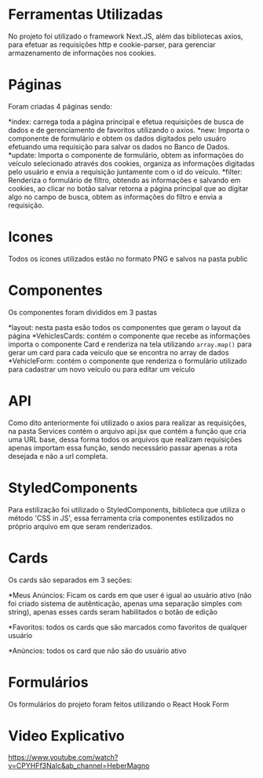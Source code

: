 # Ferramentas Utilizadas

No projeto foi utilizado o framework Next.JS, além das bibliotecas axios, para efetuar as requisições http e cookie-parser, para gerenciar armazenamento de informações nos cookies.

# Páginas

Foram criadas 4 páginas sendo:

*index: carrega toda a página principal e efetua requisições de busca de dados  e de gerenciamento de favoritos utilizando o axios.
*new: Importa o componente de formulário e obtem os dados digitados pelo usuáro efetuando uma requisição para salvar os dados no Banco de Dados.
*update: Importa o componente de formulário, obtem as informações do veículo selecionado através dos cookies, organiza as informações digitadas pelo usuário e envia a requisição juntamente com o id do veículo.
*filter: Renderiza o formulário de filtro, obtendo as informações e salvando em cookies, ao clicar no botão salvar retorna a página principal que ao digitar algo no campo de busca, obtem as informações do filtro e envia a requisição.

# Icones

Todos os ícones utilizados estão no formato PNG e salvos na pasta public

# Componentes

Os componentes foram divididos em 3 pastas

*layout: nesta pasta esão todos os componentes que geram o layout da página
*VehiclesCards: contém o componente que recebe as informações importa o componente Card e renderiza na tela utilizando ```array.map()``` para gerar um card para cada veículo que se encontra no array de dados
*VehicleForm: contém o componente que renderiza o formulário utilizado para cadastrar um novo veículo ou para editar um veículo

# API

Como dito anteriormente foi utilizado o axios para realizar as requisições, na pasta Services contém o arquivo api.jsx que contém a função que cria uma URL base, dessa forma todos os arquivos que realizam requisições apenas importam essa função, sendo necessário passar apenas a rota desejada e não a url completa.

# StyledComponents

Para estilização foi utilizado o StyledComponents, biblioteca que utiliza o método 'CSS in JS', essa ferramenta cria componentes estilizados no próprio arquivo em que seram renderizados.

# Cards

Os cards são separados em 3 seções:

*Meus Anúncios: Ficam os cards em que user é igual ao usuário ativo (não foi criado sistema de autênticação, apenas uma separação simples com string), apenas esses cards seram habilitados o botão de edição

*Favoritos: todos os cards que são marcados como favoritos de qualquer usuário

*Anúncios: todos os card que não são do usuário ativo

# Formulários

Os formulários do projeto foram feitos utilizando o React Hook Form

# Video Explicativo

https://www.youtube.com/watch?v=CPYHFf3NaIc&ab_channel=HeberMagno